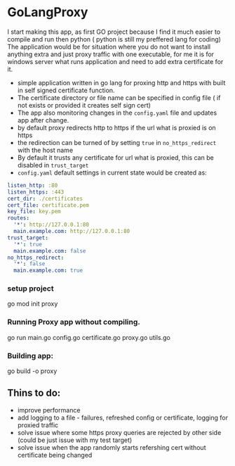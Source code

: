 # GoLangProxy
I start making this app, as first GO project because I find it much easier to compile and run then python ( python is still my preffered lang for coding)
The application would be for situation where you do not want to install anything extra and just proxy traffic with one executable, for me it is for windows server what runs application and need to add extra certificate for it.

- simple application written in go lang for proxing http and https with built in self signed certificate function.
- The certificate directory or file name can be specified in config file ( if not exists or provided it creates self sign cert)
- The app also monitoring changes in the `config.yaml` file and updates app after change.
- by default proxy redirects http to https if the url what is proxied is on https
- the redirection can be turned of by setting `true` in `no_https_redirect` with the host name
- By default it trusts any certificate for url what is proxied, this can be disabled in `trust_target`
- `config.yaml` default settings in current state would be created as:
```yaml
listen_http: :80                                                                                             
listen_https: :443                                                                                           
cert_dir: ./certificates                                                                                     
cert_file: certificate.pem                                                                                   
key_file: key.pem                                                                                            
routes:
  '*': http://127.0.0.1:80
  main.example.com: http://127.0.0.1:80
trust_target:
  '*': true
  main.example.com: false                                                                                    
no_https_redirect:
  '*': false
  main.example.com: true 
```
### setup project
go mod init proxy

### Running Proxy app without compiling.
go run main.go config.go certificate.go proxy.go utils.go

### Building app:
go build -o proxy

## Thins to do:
- improve performance
- add logging to a file - failures, refreshed config or certificate, logging for proxied traffic
- solve issue where some https proxy queries are rejected by other side (could be just issue with my test target)
- solve issue when the app randomly starts refershing cert without certificate being changed